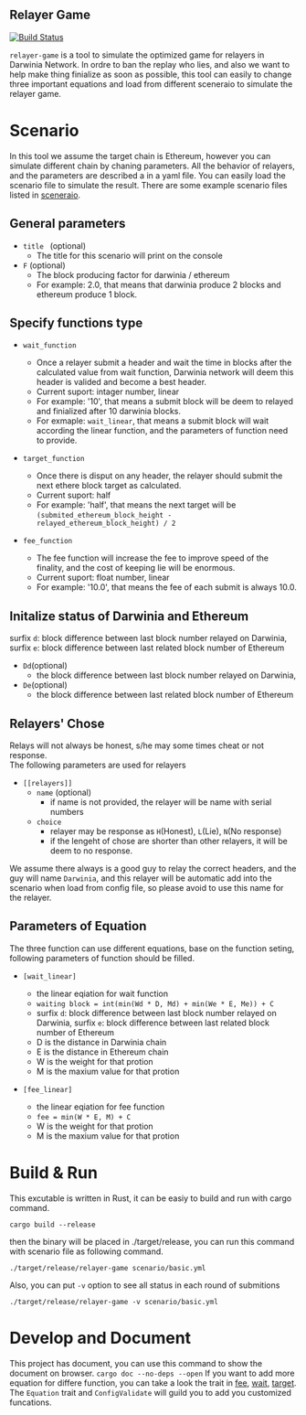 Relayer Game
---
[![Build Status](https://travis-ci.com/yanganto/s3handler.svg?branch=master)](https://travis-ci.com/yanganto/relayer-game)

`relayer-game` is a tool to simulate the optimized game for relayers in Darwinia Network. 
In ordre to ban the replay who lies, and also we want to help make thing finialize as soon as possible, 
this tool can easily to change three important equations and load from different sceneraio to simulate the relayer game.  

# Scenario
In this tool we assume the target chain is Ethereum, however you can simulate different chain by chaning parameters.
All the behavior of relayers, and the parameters are described a in a yaml file. 
You can easily load the scenario file to simulate the result. 
There are some example scenario files listed in [sceneraio](./scenario).

## General parameters
- `title ` (optional)
  - The title for this scenario will print on the console
- `F` (optional)
  - The block producing factor for darwinia / ethereum
  - For example: 2.0, that means that darwinia produce 2 blocks and ethereum produce 1 block.

## Specify functions type
- `wait_function`
  - Once a relayer submit a header and wait the time in blocks after the calculated value from wait function, 
    Darwinia network will deem this header is valided and become a best header.  
  - Current suport: intager number, linear   
  - For example: '10', that means a submit block will be deem to relayed and finialized after 10 darwinia blocks.
  - For exmaple: `wait_linear`, that means a submit block will wait according the linear function, and the parameters of function need to provide.

- `target_function `
  - Once there is disput on any header, the relayer should submit the next ethere block target as calculated.  
  - Current suport: half
  - For example: 'half', that means the next target will be `(submited_ethereum_block_height - relayed_ethereum_block_height) / 2`

- `fee_function`
  - The fee function will increase the fee to improve speed of the finality, and the cost of keeping lie will be enormous.  
  - Current suport: float number, linear   
  - For example: '10.0', that means the fee of each submit is always 10.0.

## Initalize status of Darwinia and Ethereum
surfix `d`: block difference between last block number relayed on Darwinia, surfix `e`: block difference between last related block number of Ethereum
- `Dd`(optional)
  - the block difference between last block number relayed on Darwinia, 
- `De`(optional)
  - the block difference between last related block number of Ethereum

## Relayers' Chose
Relays will not always be honest, s/he may some times cheat or not response.  
The following parameters are used for relayers
- `[[relayers]]` 
  - `name` (optional)
    - if name is not provided, the relayer will be name with serial numbers
  - `choice`
    - relayer may be response as `H`(Honest), `L`(Lie), `N`(No response)
    - if the lengeht of chose are shorter than other relayers, it will be deem to no response.  

We assume there always is a good guy to relay the correct headers, and the guy will name `Darwinia`, 
and this relayer will be automatic add into the scenario when load from config file, 
so please avoid to use this name for the relayer.

## Parameters of Equation
The three function can use different equations, base on the function seting, following parameters of function should be filled.
- `[wait_linear]`
  - the linear eqiation for wait function
  - `waiting block = int(min(Wd * D, Md) + min(We * E, Me)) + C`
  - surfix `d`: block difference between last block number relayed on Darwinia, surfix `e`: block difference between last related block number of Ethereum
  - D is the distance in Darwinia chain
  - E is the distance in Ethereum chain
  - W is the weight for that protion
  - M is the maxium value for that protion

- `[fee_linear]`
  - the linear eqiation for fee function
  - `fee = min(W * E, M) + C`
  - W is the weight for that protion
  - M is the maxium value for that protion

# Build & Run
This excutable is written in Rust, it can be easiy to build and run with cargo command.  
```
cargo build --release
```
then the binary will be placed in ./target/release, you can run this command with scenario file as  following command.  
```
./target/release/relayer-game scenario/basic.yml
```
Also, you can put `-v` option to see all status in each round of submitions
```
./target/release/relayer-game -v scenario/basic.yml
```

# Develop and Document
This project has document, you can use this command to show the document on browser.
`cargo doc --no-deps --open`
If you want to add more equation for differe function, you can take a look the trait in [fee](./src/fee/mod.rs), [wait](./src/wait/mod.rs), [target](./src/target/mod.rs).
The `Equation` trait and `ConfigValidate` will guild you to add you customized funcations. 


